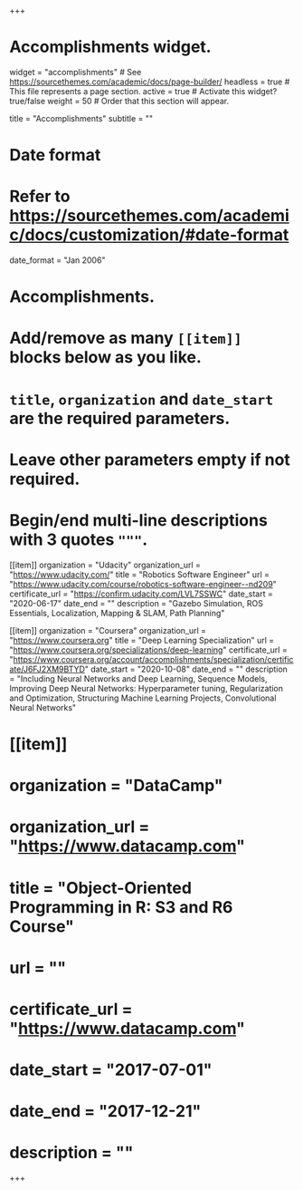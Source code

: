 +++
# Accomplishments widget.
widget = "accomplishments"  # See https://sourcethemes.com/academic/docs/page-builder/
headless = true  # This file represents a page section.
active = true  # Activate this widget? true/false
weight = 50  # Order that this section will appear.

title = "Accomplish&shy;ments"
subtitle = ""

# Date format
#   Refer to https://sourcethemes.com/academic/docs/customization/#date-format
date_format = "Jan 2006"

# Accomplishments.
#   Add/remove as many `[[item]]` blocks below as you like.
#   `title`, `organization` and `date_start` are the required parameters.
#   Leave other parameters empty if not required.
#   Begin/end multi-line descriptions with 3 quotes `"""`.

[[item]]
  organization =  "Udacity"
  organization_url = "https://www.udacity.com/"
  title = "Robotics Software Engineer"
  url = "https://www.udacity.com/course/robotics-software-engineer--nd209"
  certificate_url = "https://confirm.udacity.com/LVL7SSWC"
  date_start = "2020-06-17"
  date_end = ""
  description = "Gazebo Simulation, ROS Essentials, Localization, Mapping & SLAM, Path Planning"

[[item]]
  organization = "Coursera"
  organization_url = "https://www.coursera.org"
  title = "Deep Learning Specialization"
  url = "https://www.coursera.org/specializations/deep-learning"
  certificate_url = "https://www.coursera.org/account/accomplishments/specialization/certificate/J6FJ2XM9BTYD"
  date_start = "2020-10-08"
  date_end = ""
  description = "Including Neural Networks and Deep Learning, Sequence Models, Improving Deep Neural Networks: Hyperparameter tuning, Regularization and Optimization, Structuring Machine Learning Projects, Convolutional Neural Networks"

# [[item]]
#  organization = "DataCamp"
#  organization_url = "https://www.datacamp.com"
#  title = "Object-Oriented Programming in R: S3 and R6 Course"
#  url = ""
#  certificate_url = "https://www.datacamp.com"
#  date_start = "2017-07-01"
#  date_end = "2017-12-21"
#  description = ""

+++
